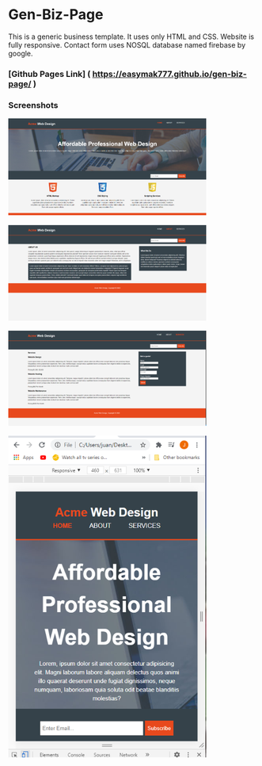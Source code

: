 # Gen-Biz-Page

This is a generic business template.  It uses only HTML and CSS.  Website is fully responsive.  Contact form uses NOSQL database named firebase by google.

### [Github Pages Link] ( https://easymak777.github.io/gen-biz-page/ )

### Screenshots

<img src = "assets\img\acme-landing.PNG" alt="home" width="400px">
<br>
<br>
<img src = "assets\img\acme-about.PNG" alt="home" width="400px">
<br>
<br>
<img src = "assets\img\acme-services.PNG" alt="home" width="400px">
<br>
<br>
<img src = "assets\img\acme-responsive.PNG" alt="home" width="400px">

